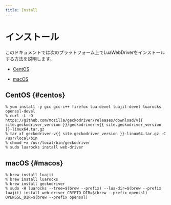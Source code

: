 ```yaml
---
title: Install
---
```


# インストール

このドキュメントでは次のプラットフォーム上でLuaWebDriverをインストールする方法を説明します。

  * [CentOS](#centos)

  * [macOS](#macos)

## CentOS {#centos}

```console
% yum install -y gcc gcc-c++ firefox lua-devel luajit-devel luarocks openssl-devel
% curl -L -O https://github.com/mozilla/geckodriver/releases/download/v{{ site.geckodriver_version }}/geckodriver-v{{ site.geckodriver_version }}-linux64.tar.gz
% tar xf geckodriver-v{{ site.geckodriver_version }}-linux64.tar.gz -C /usr/local/bin
% chmod +x /usr/local/bin/geckodriver
% sudo luarocks install web-driver
```

## macOS {#macos}

```console
% brew install luajit
% brew install luarocks
% brew install geckodriver
% sudo -H luarocks --tree=$(brew --prefix) --lua-dir=$(brew --prefix luajit) install web-driver CRYPTO_DIR=$(brew --prefix openssl) OPENSSL_DIR=$(brew --prefix openssl)
```
